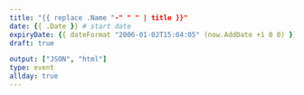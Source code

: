 ```yaml
---
title: "{{ replace .Name "-" " " | title }}"
date: {{ .Date }} # start date
expiryDate: {{ dateFormat "2006-01-02T15:04:05" (now.AddDate +1 0 0) }} # expire date
draft: true

output: ["JSON", "html"]
type: event
allday: true
---
```

